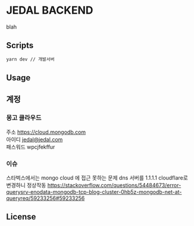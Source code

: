 # JEDAL BACKEND

blah
## Scripts 


```bash
yarn dev // 개발서버
```

## Usage

## 계정
### 몽고 클라우드  
주소 https://cloud.mongodb.com  
아이디 jedal@jedal.com  
패스워드 wpcjfekffur  


### 이슈
스타벅스에서는 mongo cloud 에 접근 못하는 문제
dns 서버를 1.1.1.1 cloudflare로 변경하니 정상작동
https://stackoverflow.com/questions/54484673/error-querysrv-enodata-mongodb-tcp-blog-cluster-0hb5z-mongodb-net-at-queryreq/59233256#59233256



## License
